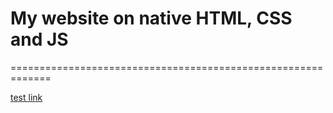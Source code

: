 # My website on native HTML, CSS and JS
=============================================================

[test link](https://github.com/VladislavSimonin/Future_trainsport)


